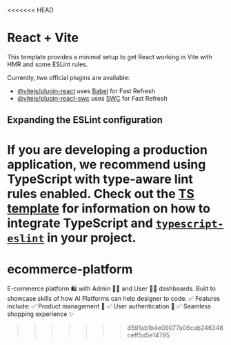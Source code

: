 <<<<<<< HEAD
# React + Vite

This template provides a minimal setup to get React working in Vite with HMR and some ESLint rules.

Currently, two official plugins are available:

- [@vitejs/plugin-react](https://github.com/vitejs/vite-plugin-react/blob/main/packages/plugin-react) uses [Babel](https://babeljs.io/) for Fast Refresh
- [@vitejs/plugin-react-swc](https://github.com/vitejs/vite-plugin-react/blob/main/packages/plugin-react-swc) uses [SWC](https://swc.rs/) for Fast Refresh

## Expanding the ESLint configuration

If you are developing a production application, we recommend using TypeScript with type-aware lint rules enabled. Check out the [TS template](https://github.com/vitejs/vite/tree/main/packages/create-vite/template-react-ts) for information on how to integrate TypeScript and [`typescript-eslint`](https://typescript-eslint.io) in your project.
=======
# ecommerce-platform
E-commerce platform 🛍️ with Admin 👨‍💻 and User 👩‍💻 dashboards. Built to showcase skills of how AI Platforms can help designer to code. ✅ Features include: ✅ Product management 🛒 ✅ User authentication 🔐 ✅ Seamless shopping experience ✨
>>>>>>> d591ab1b4e09077a06cab246348ceff5d5e14795
